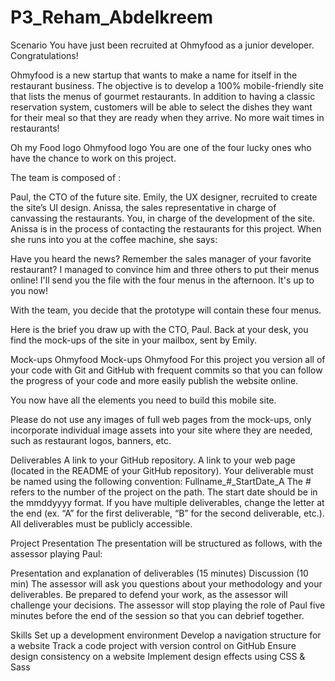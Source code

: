 # P3_Reham_Abdelkreem
Scenario
You have just been recruited at Ohmyfood as a junior developer. Congratulations!

Ohmyfood is a new startup that wants to make a name for itself in the restaurant business. The objective is to develop a 100% mobile-friendly site that lists the menus of gourmet restaurants. In addition to having a classic reservation system, customers will be able to select the dishes they want for their meal so that they are ready when they arrive. No more wait times in restaurants!

Oh my Food logo
Ohmyfood logo
You are one of the four lucky ones who have the chance to work on this project.

The team is composed of :

Paul, the CTO of the future site.
Emily, the UX designer, recruited to create the site’s UI design.
Anissa, the sales representative in charge of canvassing the restaurants.
You, in charge of the development of the site.
Anissa is in the process of contacting the restaurants for this project. When she runs into you at the coffee machine, she says: 

Have you heard the news? Remember the sales manager of your favorite restaurant? I managed to convince him and three others to put their menus online! I'll send you the file with the four menus in the afternoon. It's up to you now!

With the team, you decide that the prototype will contain these four menus.  

Here is the brief you draw up with the CTO, Paul.
Back at your desk, you find the mock-ups of the site in your mailbox, sent by Emily.

Mock-ups Ohmyfood
Mock-ups Ohmyfood
For this project you version all of your code with Git and GitHub with frequent commits so that you can follow the progress of your code and more easily publish the website online.

You now have all the elements you need to build this mobile site. 

Please do not use any images of full web pages from the mock-ups, only incorporate individual image assets into your site where they are needed, such as restaurant logos, banners, etc.

Deliverables
A link to your GitHub repository.
A link to your web page (located in the README of your GitHub repository). 
Your deliverable must be named using the following convention: Fullname_#_StartDate_A The # refers to the number of the project on the path. The start date should be in the mmddyyyy format. If you have multiple deliverables, change the letter at the end (ex. “A” for the first deliverable, “B” for the second deliverable, etc.). All deliverables must be publicly accessible.

Project Presentation 
The presentation will be structured as follows, with the assessor playing Paul:

Presentation and explanation of deliverables (15 minutes)
Discussion (10 min)
The assessor will ask you questions about your methodology and your deliverables.
Be prepared to defend your work, as the assessor will challenge your decisions.
The assessor will stop playing the role of Paul five minutes before the end of the session so that you can debrief together.

 

Skills
Set up a development environment
Develop a navigation structure for a website
Track a code project with version control on GitHub
Ensure design consistency on a website
Implement design effects using CSS & Sass
